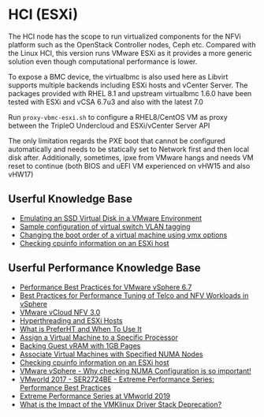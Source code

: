 # HCI (ESXi)
The HCI node has the scope to run virtualized components for the NFVi platform such as the OpenStack Controller nodes, Ceph etc.
Compared with the Linux HCI, this version runs VMware ESXi as it provides a more generic solution even though computational performance is lower.

To expose a BMC device, the virtualbmc is also used here as Libvirt supports multiple backends including ESXi hosts and vCenter Server.
The packages provided with RHEL 8.1 and upstream virtualbmc 1.6.0 have been tested with ESXi and vCSA 6.7u3 and also with the latest 7.0

Run ```proxy-vbmc-esxi.sh``` to configure a RHEL8/CentOS VM as proxy between the TripleO Undercloud and ESXi/vCenter Server API

The only limitation regards the PXE boot that cannot be configured automatically and needs to be statically set to Network first and then local disk after. Additionally, sometimes, ipxe from VMware hangs and needs VM reset to continue (both BIOS and uEFI VM experienced on vHW15 and also vHW17)

## Userful Knowledge Base
- [Emulating an SSD Virtual Disk in a VMware Environment](https://www.virtuallyghetto.com/2013/07/emulating-ssd-virtual-disk-in-vmware.html)
- [Sample configuration of virtual switch VLAN tagging](https://kb.vmware.com/s/article/1004074)
- [Changing the boot order of a virtual machine using vmx options](https://kb.vmware.com/s/article/2011654)
- [Checking cpuinfo information on an ESXi host](https://kb.vmware.com/s/article/1031785)

## Userful Performance Knowledge Base
- [Performance Best Practices for VMware vSphere 6.7](https://www.vmware.com/content/dam/digitalmarketing/vmware/en/pdf/techpaper/performance/vsphere-esxi-vcenter-server-67-performance-best-practices.pdf)
- [Best Practices for Performance Tuning of Telco and NFV Workloads in vSphere](https://www.vmware.com/content/dam/digitalmarketing/vmware/en/pdf/techpaper/vmware-tuning-telco-nfv-workloads-vsphere-white-paper.pdf)
- [VMware vCloud NFV 3.0](https://docs.vmware.com/en/VMware-vCloud-NFV/3.0/vmware-vcloud-nfv-30.pdf)
- [Hyperthreading and ESXi Hosts](https://docs.vmware.com/en/VMware-vSphere/6.7/com.vmware.vsphere.resmgmt.doc/GUID-3362A2E9-AB03-4C10-B9A1-3E6CA78D399B.html)
- [What is PreferHT and When To Use It](https://blogs.vmware.com/vsphere/2014/03/perferht-use-2.html)
- [Assign a Virtual Machine to a Specific Processor](https://docs.vmware.com/en/VMware-vSphere/6.7/com.vmware.vsphere.resmgmt.doc/GUID-F40F901D-C1A7-43E2-90AF-E6F98C960E4B.html)
- [Backing Guest vRAM with 1GB Pages](https://docs.vmware.com/en/VMware-vSphere/6.7/com.vmware.vsphere.resmgmt.doc/GUID-F0E284A5-A6DD-477E-B80B-8EFDF814EE01.html)
- [Associate Virtual Machines with Specified NUMA Nodes](https://docs.vmware.com/en/VMware-vSphere/6.7/com.vmware.vsphere.resmgmt.doc/GUID-A80A6337-7B99-48C8-B024-EE47E2366C1B.html)
- [Checking cpuinfo information on an ESXi host](https://kb.vmware.com/s/article/1031785)
- [VMware vSphere - Why checking NUMA Configuration is so important!](https://itnext.io/vmware-vsphere-why-checking-numa-configuration-is-so-important-9764c16a7e73)
- [VMworld 2017 - SER2724BE - Extreme Performance Series: Performance Best Practices](https://www.youtube.com/watch?v=e9GWK8Pn8ec)
- [Extreme Performance Series at VMworld 2019](https://blogs.vmware.com/performance/2019/07/extreme-performance-series-at-vmworld-2019.html)
- [What is the Impact of the VMKlinux Driver Stack Deprecation?](https://blogs.vmware.com/vsphere/2019/04/what-is-the-impact-of-the-vmklinux-driver-stack-deprecation.html)
